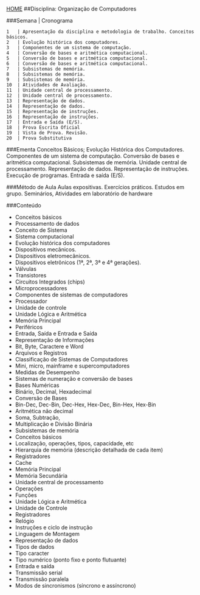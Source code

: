 [HOME](https://github.COM/Webschool-io/Ensino-Superior-de-Informatica-GRATUITO) 
##Disciplina: Organização de Computadores

###Semana | Cronograma
```
1	| Apresentação da disciplina e metodologia de trabalho. Conceitos básicos.
2	| Evolução histórica dos computadores.
3	| Componentes de um sistema de computação.
4	| Conversão de bases e aritmética computacional.
5	| Conversão de bases e aritmética computacional.
6	| Conversão de bases e aritmética computacional.
7	| Subsistemas de memória.
8	| Subsistemas de memória.
9	| Subsistemas de memória.
10	| Atividades de Avaliação.
11	| Unidade central de processamento.
12	| Unidade central de processamento.
13	| Representação de dados.
14	| Representação de dados.
15	| Representação de instruções.
16	| Representação de instruções.
17	| Entrada e Saída (E/S).
18	| Prova Escrita Oficial
19	| Vista de Prova. Revisão.
20	| Prova Substitutiva

```
###Ementa
Conceitos Básicos; Evolução Histórica dos Computadores. Componentes de um sistema de computação. Conversão de bases e aritmética computacional. Subsistemas de memória. Unidade central de processamento. Representação de dados. Representação de instruções. Execução de programas. Entrada e saída (E/S).

###Método de Aula
Aulas expositivas. Exercícios práticos. Estudos em grupo. Seminários, Atividades em laboratório de hardware

###Conteúdo
- Conceitos básicos
- Processamento de dados
- Conceito de Sistema
- Sistema computacional
- Evolução histórica dos computadores
- Dispositivos mecânicos.
- Dispositivos eletromecânicos.
- Dispositivos eletrônicos (1ª, 2ª, 3ª e 4ª gerações).
- Válvulas
- Transistores
- Circuitos Integrados (chips)
- Microprocessadores
- Componentes de sistemas de computadores
- Processador
- Unidade de controle
- Unidade Lógica e Aritmética
- Memória Principal
- Periféricos
- Entrada, Saída e Entrada e Saída
- Representação de Informações
- Bit, Byte, Caractere e Word
- Arquivos e Registros
- Classificação de Sistemas de Computadores
- Mini, micro, mainframe e supercomputadores
- Medidas de Desempenho
- Sistemas de numeração e conversão de bases
- Bases Numéricas
- Binário, Decimal, Hexadecimal
- Conversão de Bases
- Bin-Dec, Dec-Bin, Dec-Hex, Hex-Dec, Bin-Hex, Hex-Bin
- Aritmética não decimal
- Soma, Subtração,
- Multiplicação e Divisão Binária
- Subsistemas de memória
- Conceitos básicos
- Localização, operações, tipos, capacidade, etc
- Hierarquia de memória (descrição detalhada de cada item)
- Registradores
- Cache
- Memória Principal
- Memória Secundária
- Unidade central de processamento
- Operações
- Funções
- Unidade Lógica e Aritmética
- Unidade de Controle
- Registradores
- Relógio
- Instruções e ciclo de instrução
- Linguagem de Montagem
- Representação de dados
- Tipos de dados
- Tipo caracter
- Tipo numérico (ponto fixo e ponto flutuante)
- Entrada e saída
- Transmissão serial
- Transmissão paralela
- Modos de sincronismos (síncrono e assíncrono)